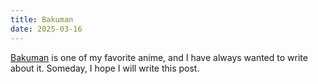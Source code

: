 ```yaml
---
title: Bakuman
date: 2025-03-16
---
```

[Bakuman](https://en.wikipedia.org/wiki/Bakuman) is one of my favorite anime, and I have always wanted to write about it. Someday, I hope I will write this post.
